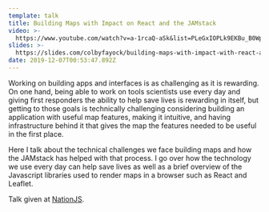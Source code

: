 ```yaml
---
template: talk
title: Building Maps with Impact on React and the JAMstack
video: >-
  https://www.youtube.com/watch?v=a-1rcaQ-aSk&list=PLeGxIOPLk9EKBu_B0WpBLYkkHQIGki2EZ&index=3&t=0s
slides: >-
  https://slides.com/colbyfayock/building-maps-with-impact-with-react-and-the-jamstack#/
date: 2019-12-07T00:53:47.892Z
---
```

Working on building apps and interfaces is as challenging as it is rewarding. On one hand, being able to work on tools scientists use every day and giving first responders the ability to help save lives is rewarding in itself, but getting to those goals is technically challenging considering building an application with useful map features, making it intuitive, and having infrastructure behind it that gives the map the features needed to be useful in the first place.

Here I talk about the technical challenges we face building maps and how the JAMstack has helped with that process.  I go over how the technology we use every day can help save lives as well as a brief overview of the Javascript libraries used to render maps in a browser such as React and Leaflet.

Talk given at [NationJS](http://nationjs.com/).
